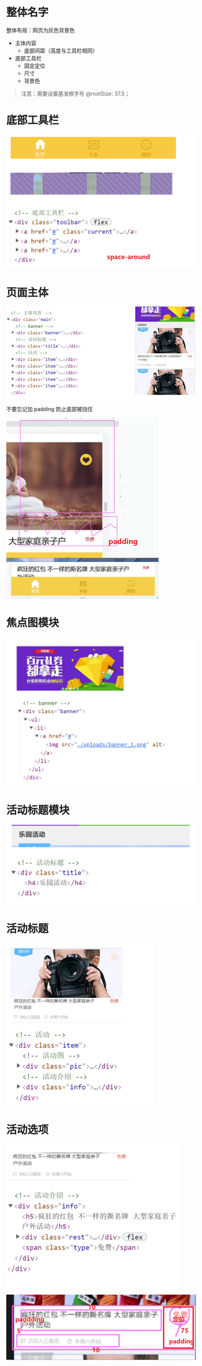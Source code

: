 # 整体名字

整体布局：网页为灰色背景色
- 主体内容
  - 底部间距（高度与工具栏相同）
- 底部工具栏
  - 固定定位
  - 尺寸
  - 背景色

> 注意：需要设置基准根字号 @rootSize: 37.5；

# 底部工具栏

![66](./pimage/66-dbcl.png)

# 页面主体

![67](./pimage/67-zhuti.png)


不要忘记加 padding 防止底部被挡住

![72](./pimage/72-pad.png)

# 焦点图模块

![68](./pimage/68-jdmk.png)

# 活动标题模块

![69](./pimage/69-lyhd.png)

# 活动标题

![70](./pimage/70-hdym.png)

# 活动选项

![71](./pimage/71-hdxx.png)

![73](./pimage/73-bj.png)



